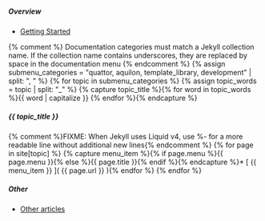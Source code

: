 ##### Overview
  * [Getting Started](/documentation/getting-started.html)

{% comment %}
Documentation categories must match a Jekyll collection name.
If the collection name contains underscores, they are replaced by space in the documentation menu
{% endcomment %}
{% assign submenu_categories = "quattor, aquilon, template_library, development" | split: ", " %}
{% for topic in submenu_categories %}
  {% assign topic_words = topic | split: "_" %}
  {% capture topic_title %}{% for word in topic_words %}{{ word | capitalize }} {% endfor %}{% endcapture %}
##### {{ topic_title }}
  {% comment %}FIXME: When Jekyll uses Liquid v4, use %- for a more readable line without additional new lines{% endcomment %}
  {% for page in site[topic] %}
  {% capture menu_item %}{% if page.menu %}{{ page.menu }}{% else %}{{ page.title }}{% endif %}{% endcapture %}* [ {{ menu_item }} ]( {{ page.url }} ){% endfor %}
{% endfor %}

##### Other
  * [Other articles](/documentation/other.html)
